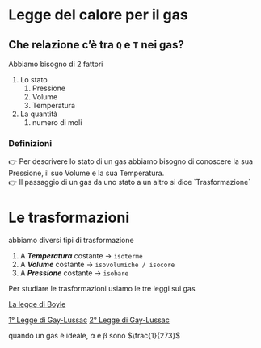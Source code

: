 # Legge del calore per il gas

## Che relazione c’è tra `Q` e `T` nei gas?

Abbiamo bisogno di 2 fattori 

1. Lo stato
    1. Pressione
    2. Volume
    3. Temperatura
2. La quantità
    1. numero di moli

### Definizioni

<aside>
👉 Per descrivere lo stato di un gas abbiamo bisogno di conoscere la sua Pressione, il suo Volume e la sua Temperatura.

</aside>

<aside>
👉 Il passaggio di un gas da uno stato a un altro si dice `Trasformazione`

</aside>

# Le trasformazioni

abbiamo diversi tipi di trasformazione

1. A ***Temperatura*** costante → `isoterme`
2. A ***Volume*** costante → `isovolumiche / isocore`
3. A ***Pressione*** costante → `isobare`

Per studiare le trasformazioni usiamo le tre leggi sui gas

[La legge di Boyle](sottoargomenti/la_legge_di_Boyle.md)

[1° Legge di Gay-Lussac](sottoargomenti/1_legge_di_Gay-Lussac.md)
[2° Legge di Gay-Lussac](sottoargomenti/2_legge_di_Gay-Lussac.md)

quando un gas è ideale, $\alpha$  e $\beta$ sono $\frac{1}{273}$
